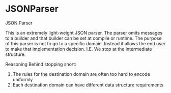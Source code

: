 # JSONParser
JSON Parser


This is an extremely light-weight JSON parser. The parser omits messages to a builder and that 
builder can be set at compile or runtime. The purpose of this parser is not to go to a specific 
domain. Instead it allows the end user to make that implementation decision. I.E. We stop at 
the intermediate structure.   

Reasoning Behind stopping short:
1.	The rules for the destination domain are often too hard to encode uniformly
2.	Each destination domain can have different data structure requirements
